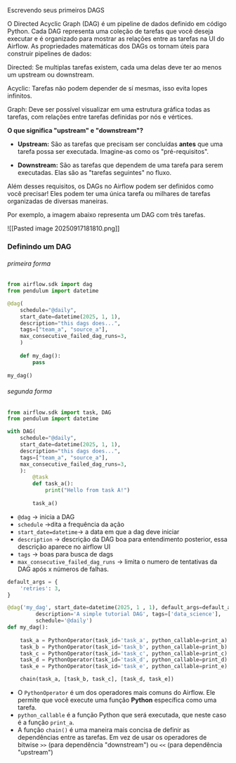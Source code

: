 Escrevendo seus primeiros DAGS

O Directed Acyclic Graph (DAG) é um pipeline de dados definido em código Python. Cada DAG representa uma coleção de tarefas que você deseja executar e é organizado para mostrar as relações entre as tarefas na UI do Airflow. As propriedades matemáticas dos DAGs os tornam úteis para construir pipelines de dados:

Directed: Se multiplas tarefas existem, cada uma delas deve ter ao menos um upstream ou downstream.

Acyclic: Tarefas não podem depender de sí mesmas, isso evita lopes infinitos.

Graph: Deve ser possível visualizar em uma estrutura gráfica todas as tarefas, com relações entre tarefas definidas por nós e vértices.

**O que significa "upstream" e "downstream"?**
- **Upstream:** São as tarefas que precisam ser concluídas **antes** que uma tarefa possa ser executada. Imagine-as como os "pré-requisitos".
    
- **Downstream:** São as tarefas que dependem de uma tarefa para serem executadas. Elas são as "tarefas seguintes" no fluxo.

Além desses requisitos, os DAGs no Airflow podem ser definidos como você precisar! Eles podem ter uma única tarefa ou milhares de tarefas organizadas de diversas maneiras.

Por exemplo, a imagem abaixo representa um DAG com três tarefas.

![[Pasted image 20250917181810.png]]

### Definindo um DAG
###### primeira forma 
```python
from airflow.sdk import dag
from pendulum import datetime

@dag(
	schedule="@daily",
	start_date=datetime(2025, 1, 1),
	description="this dags does...",
	tags=["team_a", "source_a"],
	max_consecutive_failed_dag_runs=3,
	)
	
	def my_dag():
		pass
		
my_dag()
```
###### segunda forma
```python
from airflow.sdk import task, DAG
from pendulum import datetime

with DAG(
	schedule="@daily",
	start_date=datetime(2025, 1, 1),
	description="this dags does...",
	tags=["team_a", "source_a"],
	max_consecutive_failed_dag_runs=3,
	):
		@task
		def task_a():
			print("Hello from task A!")
		
		task_a()

```

- `@dag` -> inicia a DAG
- `schedule` ->dita a frequência da ação
- `start_date=datetime`-> a data em que a dag deve iniciar
- `description` -> descrição da DAG boa para entendimento posterior, essa descrição aparece no airflow UI
- `tags` -> boas para busca de dags
- `max_consecutive_failed_dag_runs` -> limita o numero de tentativas da DAG após x números de falhas.

```python
default_args = {
    'retries': 3,
}

@dag('my_dag', start_date=datetime(2025, 1 , 1), default_args=default_args,
         description='A simple tutorial DAG', tags=['data_science'],
         schedule='@daily')
def my_dag():
    
    task_a = PythonOperator(task_id='task_a', python_callable=print_a)
    task_b = PythonOperator(task_id='task_b', python_callable=print_b)
    task_c = PythonOperator(task_id='task_c', python_callable=print_c)
    task_d = PythonOperator(task_id='task_d', python_callable=print_d)
    task_e = PythonOperator(task_id='task_e', python_callable=print_e)

    chain(task_a, [task_b, task_c], [task_d, task_e])
```

- O `PythonOperator` é um dos operadores mais comuns do Airflow. Ele permite que você execute uma função **Python** específica como uma tarefa.
- `python_callable` é a função Python que será executada, que neste caso é a função `print_a`.
- A função `chain()` é uma maneira mais concisa de definir as dependências entre as tarefas. Em vez de usar os operadores de bitwise `>>` (para dependência "downstream") ou `<<` (para dependência "upstream")